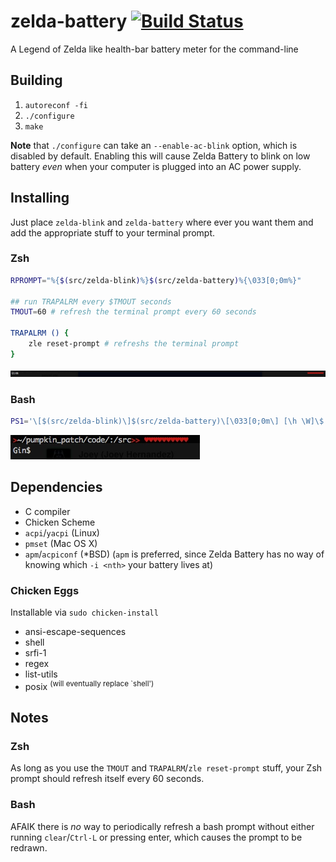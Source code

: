 zelda-battery [![Build Status](https://travis-ci.org/dopm/zelda-battery.svg?branch=master)](https://travis-ci.org/dopm/zelda-battery)
=============

A Legend of Zelda like health-bar battery meter for the command-line


## Building
1. `autoreconf -fi`
2. `./configure`
3. `make`

__Note__ that `./configure` can take an `--enable-ac-blink` option, which is disabled by default.  Enabling this will cause Zelda Battery to blink on low battery _even_ when your computer is plugged into an AC power supply.

## Installing
Just place `zelda-blink` and `zelda-battery` where ever you want them and add the appropriate stuff to your terminal prompt.

### Zsh
```bash
RPROMPT="%{$(src/zelda-blink)%}$(src/zelda-battery)%{\033[0;0m%}"

## run TRAPALRM every $TMOUT seconds
TMOUT=60 # refresh the terminal prompt every 60 seconds

TRAPALRM () {
    zle reset-prompt # refreshs the terminal prompt
}
```
![example showing zelda-battery in a Zsh prompt](/example/zsh.jpg)


### Bash
```bash
PS1='\[$(src/zelda-blink)\]$(src/zelda-battery)\[\033[0;0m\] [\h \W]\$ '
```
![example showing zelda-battery in a Bash prompt](/example/bash.jpg)

## Dependencies
* C compiler
* Chicken Scheme
* `acpi`/`yacpi` (Linux)
* `pmset` (Mac OS X)
* `apm`/`acpiconf` (*BSD) (`apm` is preferred, since Zelda Battery has no way of knowing which `-i <nth>` your battery lives at)

### Chicken Eggs
Installable via `sudo chicken-install`
* ansi-escape-sequences
* shell
* srfi-1
* regex
* list-utils
* posix <sup>(will eventually replace \`shell')</sup>

## Notes

### Zsh
As long as you use the `TMOUT` and `TRAPALRM`/`zle reset-prompt` stuff, your Zsh prompt should refresh itself every 60 seconds.

### Bash
AFAIK there is _no_ way to periodically refresh a bash prompt without either running `clear`/`Ctrl-L` or pressing enter, which causes the prompt to be redrawn.
